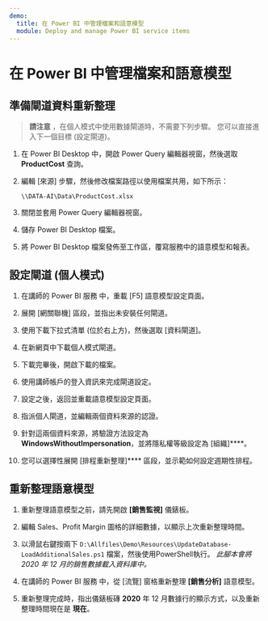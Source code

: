 ```yaml
---
demo:
  title: 在 Power BI 中管理檔案和語意模型
  module: Deploy and manage Power BI service items
---
```

# 在 Power BI 中管理檔案和語意模型

## 準備閘道資料重新整理

> **請注意** ，在個人模式中使用數據閘道時，不需要下列步驟。 您可以直接進入下一個目標 (設定閘道)。

1. 在 Power BI Desktop 中，開啟 Power Query 編輯器視窗，然後選取 **ProductCost** 查詢。

1. 編輯 [來源] 步驟，然後修改檔案路徑以使用檔案共用，如下所示：

    `\\DATA-AI\Data\ProductCost.xlsx`

1. 關閉並套用 Power Query 編輯器視窗。

1. 儲存 Power BI Desktop 檔案。

1. 將 Power BI Desktop 檔案發佈至工作區，覆寫服務中的語意模型和報表。

## 設定閘道 (個人模式)

1. 在講師的 Power BI 服務 中，重載 [F5] 語意模型設定頁面。

1. 展開 [網關聯機] 區段，並指出未安裝任何閘道。

1. 使用下載下拉式清單 (位於右上方)，然後選取 [資料閘道]。

1. 在新網頁中下載個人模式閘道。

1. 下載完畢後，開啟下載的檔案。

1. 使用講師帳戶的登入資訊來完成閘道設定。

1. 設定之後，返回並重載語意模型設定頁面。

1. 指派個人閘道，並編輯兩個資料來源的認證。

1. 針對這兩個資料來源，將驗證方法設定為 **WindowsWithoutImpersonation**，並將隱私權等級設定為 [組織]****。

1. 您可以選擇性展開 [排程重新整理]**** 區段，並示範如何設定週期性排程。

## 重新整理語意模型

1. 重新整理語意模型之前，請先開啟 **[銷售監視]** 儀錶板。

1. 編輯 Sales、Profit Margin 圖格的詳細數據，以顯示上次重新整理時間。

1. 以滑鼠右鍵按兩下 `D:\Allfiles\Demo\Resources\UpdateDatabase-LoadAdditionalSales.ps1` 檔案，然後使用PowerShell執行。 *此腳本會將 2020 年 12 月的銷售數據載入資料庫中。*

1. 在講師的 Power BI 服務 中，從 [流覽] 窗格重新整理 **[銷售分析]** 語意模型。

1. 重新整理完成時，指出儀錶板磚 **2020** 年 12 月數據行的顯示方式，以及重新整理時間現在是 **現在**。
